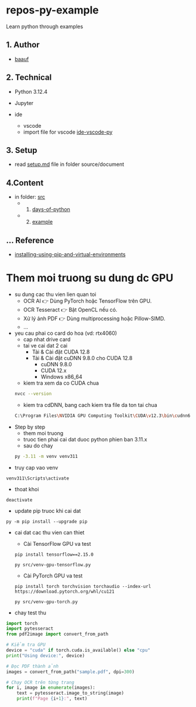 # repos-py-example
Learn python through examples

## 1. Author
- [baauf](https://github.com/domanhcuong2707)

## 2. Technical

- Python 3.12.4
- Jupyter

- ide
  - vscode
  - import file for vscode [ide-vscode-py](https://github.com/baauf-do/repos-py-example/blob/main/sources/ide/ide-vscode-py.code-profile)

## 3. Setup

- read [setup.md](https://github.com/baauf-do/repos-py-example/blob/main/sources/document/setup.md) file in folder source/document

## 4.Content

- in folder: [src](https://github.com/baauf-do/repos-py-example/tree/main/src)
  - 1. [days-of-python](https://github.com/baauf-do/repos-py-example/tree/main/src/days-of-python)
  - 2. [example](https://github.com/baauf-do/repos-py-example/tree/main/src/example)


## ... Reference
- [installing-using-pip-and-virtual-environments](https://packaging.python.org/en/latest/guides/installing-using-pip-and-virtual-environments/)

# Them moi truong su dung dc GPU
- su dung cac thu vien lien quan toi
  - OCR AI 👉 Dùng PyTorch hoặc TensorFlow trên GPU.
  - OCR Tesseract 👉 Bật OpenCL nếu có.
  - Xử lý ảnh PDF 👉 Dùng multiprocessing hoặc Pillow-SIMD.
  - ...
- yeu cau phai co card do hoa (vd: rtx4060)
  - cap nhat drive card
  - tai ve cai dat 2 cai
    - Tải & Cài đặt CUDA 12.8
    - Tải & Cài đặt cuDNN 9.8.0 cho CUDA 12.8
      - cuDNN 9.8.0
      - CUDA 12.x
      - Windows x86_64
  - kiem tra xem da co CUDA chua
  ```bash
  nvcc --version
  ```
  - kiem tra cdDNN, bang cach kiem tra file da ton tai chua
  ```bash
  C:\Program Files\NVIDIA GPU Computing Toolkit\CUDA\v12.3\bin\cudnn64_8.dll
  ```
- Step by step
  - them moi truong
  - truoc tien phai cai dat duoc python phien ban 3.11.x
  - sau do chay
  ```bash
  py -3.11 -m venv venv311
  ```
- truy cap vao venv
```pwsh
venv311\Scripts\activate
```
- thoat khoi
```pwsh
deactivate
```
- update pip truoc khi cai dat
```pwsh
py -m pip install --upgrade pip
```
- cai dat cac thu vien can thiet
  - Cài TensorFlow GPU va test
  ```pwsh
  pip install tensorflow==2.15.0

  py src/venv-gpu-tensorflow.py
  ```
  - Cài PyTorch GPU va test
  ```pwsh
  pip install torch torchvision torchaudio --index-url https://download.pytorch.org/whl/cu121

  py src/venv-gpu-torch.py
  ```


- chay test thu
```py
import torch
import pytesseract
from pdf2image import convert_from_path

# Kiểm tra GPU
device = "cuda" if torch.cuda.is_available() else "cpu"
print("Using device:", device)

# Đọc PDF thành ảnh
images = convert_from_path("sample.pdf", dpi=300)

# Chạy OCR trên từng trang
for i, image in enumerate(images):
    text = pytesseract.image_to_string(image)
    print(f"Page {i+1}:", text)
```
